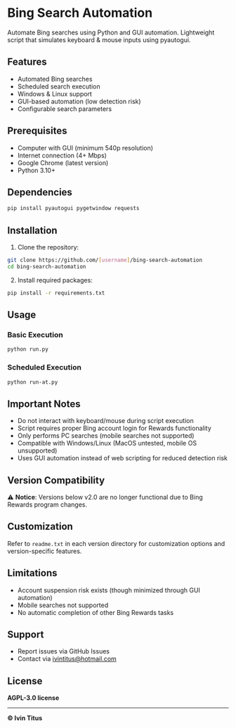 # Bing Search Automation

Automate Bing searches using Python and GUI automation. Lightweight script that simulates keyboard & mouse inputs using pyautogui.

## Features

- Automated Bing searches
- Scheduled search execution
- Windows & Linux support
- GUI-based automation (low detection risk)
- Configurable search parameters

## Prerequisites

- Computer with GUI (minimum 540p resolution)
- Internet connection (4+ Mbps)
- Google Chrome (latest version)
- Python 3.10+

## Dependencies

```bash
pip install pyautogui pygetwindow requests
```

## Installation

1. Clone the repository:
```bash
git clone https://github.com/[username]/bing-search-automation
cd bing-search-automation
```

2. Install required packages:
```bash
pip install -r requirements.txt
```

## Usage

### Basic Execution
```bash
python run.py
```

### Scheduled Execution
```bash
python run-at.py
```

## Important Notes

- Do not interact with keyboard/mouse during script execution
- Script requires proper Bing account login for Rewards functionality
- Only performs PC searches (mobile searches not supported)
- Compatible with Windows/Linux (MacOS untested, mobile OS unsupported)
- Uses GUI automation instead of web scripting for reduced detection risk

## Version Compatibility

⚠️ **Notice**: Versions below v2.0 are no longer functional due to Bing Rewards program changes.

## Customization

Refer to `readme.txt` in each version directory for customization options and version-specific features.

## Limitations

- Account suspension risk exists (though minimized through GUI automation)
- Mobile searches not supported
- No automatic completion of other Bing Rewards tasks

## Support

- Report issues via GitHub Issues
- Contact via ivintitus@hotmail.com 


## License

**AGPL-3.0 license**

---
**&copy; Ivin Titus**
